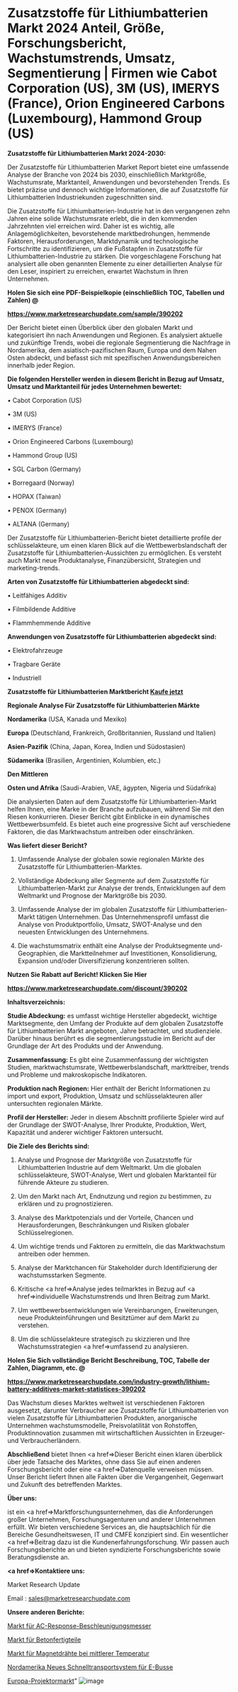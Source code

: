 # Zusatzstoffe für Lithiumbatterien Markt 2024 Anteil, Größe, Forschungsbericht, Wachstumstrends, Umsatz, Segmentierung | Firmen wie Cabot Corporation (US), 3M (US), IMERYS (France), Orion Engineered Carbons (Luxembourg), Hammond Group (US)

<strong>Zusatzstoffe für Lithiumbatterien Markt 2024-2030:</strong>

Der Zusatzstoffe für Lithiumbatterien Market Report bietet eine umfassende Analyse der Branche von 2024 bis 2030, einschließlich Marktgröße, Wachstumsrate, Marktanteil, Anwendungen und bevorstehenden Trends. Es bietet präzise und dennoch wichtige Informationen, die auf Zusatzstoffe für Lithiumbatterien Industriekunden zugeschnitten sind.

Die Zusatzstoffe für Lithiumbatterien-Industrie hat in den vergangenen zehn Jahren eine solide Wachstumsrate erlebt, die in den kommenden Jahrzehnten viel erreichen wird. Daher ist es wichtig, alle Anlagemöglichkeiten, bevorstehende marktbedrohungen, hemmende Faktoren, Herausforderungen, Marktdynamik und technologische Fortschritte zu identifizieren, um die Fußstapfen in Zusatzstoffe für Lithiumbatterien-Industrie zu stärken. Die vorgeschlagene Forschung hat analysiert alle oben genannten Elemente zu einer detaillierten Analyse für den Leser, inspiriert zu erreichen, erwartet Wachstum in Ihren Unternehmen.



<strong>Holen Sie sich eine PDF-Beispielkopie (einschließlich TOC, Tabellen und Zahlen) @
</strong>

<strong><a href=https://www.marketresearchupdate.com/sample/390202>

<strong>https://www.marketresearchupdate.com/sample/390202</u></font></a></strong></strong>

Der Bericht bietet einen Überblick über den globalen Markt und kategorisiert ihn nach Anwendungen und Regionen. Es analysiert aktuelle und zukünftige Trends, wobei die regionale Segmentierung die Nachfrage in Nordamerika, dem asiatisch-pazifischen Raum, Europa und dem Nahen Osten abdeckt, und befasst sich mit spezifischen Anwendungsbereichen innerhalb jeder Region.



<strong>Die folgenden Hersteller werden in diesem Bericht in Bezug auf Umsatz, Umsatz und Marktanteil für jedes Unternehmen bewertet:</strong>

• Cabot Corporation (US)

• 3M (US)

• IMERYS (France)

• Orion Engineered Carbons (Luxembourg)

• Hammond Group (US)

• SGL Carbon (Germany)

• Borregaard (Norway)

• HOPAX (Taiwan)

• PENOX (Germany)

• ALTANA (Germany)

Der Zusatzstoffe für Lithiumbatterien-Bericht bietet detaillierte profile der schlüsselakteure, um einen klaren Blick auf die Wettbewerbslandschaft der Zusatzstoffe für Lithiumbatterien-Aussichten zu ermöglichen. Es versteht auch Markt neue Produktanalyse, Finanzübersicht, Strategien und marketing-trends.



<strong>Arten von Zusatzstoffe für Lithiumbatterien abgedeckt sind:</strong>

• Leitfähiges Additiv

• Filmbildende Additive

• Flammhemmende Additive



<strong>Anwendungen von Zusatzstoffe für Lithiumbatterien abgedeckt sind:</strong>

• Elektrofahrzeuge

• Tragbare Geräte

• Industriell



<strong>Zusatzstoffe für Lithiumbatterien Marktbericht <a href=https://www.marketresearchupdate.com/buynow/390202>Kaufe jetzt</a></strong>



<strong>Regionale Analyse Für Zusatzstoffe für Lithiumbatterien Märkte</strong>



<strong>Nordamerika</strong> (USA, Kanada und Mexiko)



<strong>Europa</strong> (Deutschland, Frankreich, Großbritannien, Russland und Italien)



<strong>Asien-Pazifik</strong> (China, Japan, Korea, Indien und Südostasien)



<strong>Südamerika</strong> (Brasilien, Argentinien, Kolumbien, etc.)



<strong>Den Mittleren</strong> 

<strong>Osten und Afrika</strong> (Saudi-Arabien, VAE, ägypten, Nigeria und Südafrika)

Die analysierten Daten auf dem Zusatzstoffe für Lithiumbatterien-Markt helfen Ihnen, eine Marke in der Branche aufzubauen, während Sie mit den Riesen konkurrieren. Dieser Bericht gibt Einblicke in ein dynamisches Wettbewerbsumfeld. Es bietet auch eine progressive Sicht auf verschiedene Faktoren, die das Marktwachstum antreiben oder einschränken.



<strong>Was liefert dieser Bericht?</strong>

1. Umfassende Analyse der globalen sowie regionalen Märkte des Zusatzstoffe für Lithiumbatterien-Marktes.

2. Vollständige Abdeckung aller Segmente auf dem Zusatzstoffe für Lithiumbatterien-Markt zur Analyse der trends, Entwicklungen auf dem Weltmarkt und Prognose der Marktgröße bis 2030.

3. Umfassende Analyse der im globalen Zusatzstoffe für Lithiumbatterien-Markt tätigen Unternehmen. Das Unternehmensprofil umfasst die Analyse von Produktportfolio, Umsatz, SWOT-Analyse und den neuesten Entwicklungen des Unternehmens.

4. Die wachstumsmatrix enthält eine Analyse der Produktsegmente und-Geographien, die Marktteilnehmer auf Investitionen, Konsolidierung, Expansion und/oder Diversifizierung konzentrieren sollten.



<strong>Nutzen Sie Rabatt auf Bericht! Klicken Sie Hier
</strong>

<strong><a href=https://www.marketresearchupdate.com/discount/390202>https://www.marketresearchupdate.com/discount/390202</b></u></font></strong></a>



<strong>Inhaltsverzeichnis:</strong>



<strong>Studie Abdeckung:</strong> es umfasst wichtige Hersteller abgedeckt, wichtige Marktsegmente, den Umfang der Produkte auf dem globalen Zusatzstoffe für Lithiumbatterien Markt angeboten, Jahre betrachtet, und studienziele. Darüber hinaus berührt es die segmentierungsstudie im Bericht auf der Grundlage der Art des Produkts und der Anwendung.



<strong>Zusammenfassung:</strong> Es gibt eine Zusammenfassung der wichtigsten Studien, marktwachstumsrate, Wettbewerbslandschaft, markttreiber, trends und Probleme und makroskopische Indikatoren.



<strong>Produktion nach Regionen:</strong> Hier enthält der Bericht Informationen zu import und export, Produktion, Umsatz und schlüsselakteuren aller untersuchten regionalen Märkte.



<strong>Profil der Hersteller:</strong> Jeder in diesem Abschnitt profilierte Spieler wird auf der Grundlage der SWOT-Analyse, Ihrer Produkte, Produktion, Wert, Kapazität und anderer wichtiger Faktoren untersucht.



<strong>Die Ziele des Berichts sind:</strong>

1) Analyse und Prognose der Marktgröße von Zusatzstoffe für Lithiumbatterien Industrie auf dem Weltmarkt.
Um die globalen schlüsselakteure, SWOT-Analyse, Wert und globalen Marktanteil für führende Akteure zu studieren.

2) Um den Markt nach Art, Endnutzung und region zu bestimmen, zu erklären und zu prognostizieren.

3) Analyse des Marktpotenzials und der Vorteile, Chancen und Herausforderungen, Beschränkungen und Risiken globaler Schlüsselregionen.

4) Um wichtige trends und Faktoren zu ermitteln, die das Marktwachstum antreiben oder hemmen.

5) Analyse der Marktchancen für Stakeholder durch Identifizierung der wachstumsstarken Segmente.

6) Kritische <a href=>Analyse</a> jedes teilmarktes in Bezug auf <a href=>individuelle</a> Wachstumstrends und Ihren Beitrag zum Markt.

7) Um wettbewerbsentwicklungen wie Vereinbarungen, Erweiterungen, neue Produkteinführungen und Besitztümer auf dem Markt zu verstehen.

8) Um die schlüsselakteure strategisch zu skizzieren und Ihre Wachstumsstrategien <a href=>umfassend</a> zu analysieren.



<strong>Holen Sie Sich vollständige Bericht Beschreibung, TOC, Tabelle der Zahlen, Diagramm, etc. @ </strong>

<strong><a href=https://www.marketresearchupdate.com/industry-growth/lithium-battery-additives-market-statistices-390202>https://www.marketresearchupdate.com/industry-growth/lithium-battery-additives-market-statistices-390202</a></font></strong>

Das Wachstum dieses Marktes weltweit ist verschiedenen Faktoren ausgesetzt, darunter Verbraucher ace Zusatzstoffe für Lithiumbatterien von vielen Zusatzstoffe für Lithiumbatterien Produkten, anorganische Unternehmen wachstumsmodelle, Preisvolatilität von Rohstoffen, Produktinnovation zusammen mit wirtschaftlichen Aussichten in Erzeuger-und Verbraucherländern.



<strong>Abschließend</strong> bietet Ihnen <a href=>Dieser</a> Bericht einen klaren überblick über jede Tatsache des Marktes, ohne dass Sie auf einen anderen Forschungsbericht oder eine <a href=>Datenquelle</a> verweisen müssen. Unser Bericht liefert Ihnen alle Fakten über die Vergangenheit, Gegenwart und Zukunft des betreffenden Marktes.



<strong>Über uns:</strong>

 ist ein <a href=>Marktfors</a>chungsunternehmen, das die Anforderungen großer Unternehmen, Forschungsagenturen und anderer Unternehmen erfüllt. Wir bieten verschiedene Services an, die hauptsächlich für die Bereiche Gesundheitswesen, IT und CMFE konzipiert sind. Ein wesentlicher <a href=>Beitrag</a> dazu ist die Kundenerfahrungsforschung. Wir passen auch Forschungsberichte an und bieten syndizierte Forschungsberichte sowie Beratungsdienste an.



<strong><a href=>Kontaktiere uns:</a></strong>

Market Research Update

Email : sales@marketresearchupdate.com



<strong>Unsere anderen Berichte:</strong>

<a href=https://www.linkedin.com/pulse/ac-response-accelerometer-market-2023-future>Markt für AC-Response-Beschleunigungsmesser</a>

<a href=https://www.linkedin.com/pulse/precast-concrete-market-research-report-reveals>Markt für Betonfertigteile</a>

<a href=https://www.linkedin.com/pulse/medium-temperature-magnet-wire-market-size-industry>Markt für Magnetdrähte bei mittlerer Temperatur</a>

<a href=https://www.linkedin.com/pulse/north-america-new-ev-bus-rapid-transport-system>Nordamerika Neues Schnelltransportsystem für E-Busse</a>

<a href=https://www.linkedin.com/pulse/europe-projector-market-size2023-2030-analysis-research>Europa-Projektormarkt</a>"
![image](https://github.com/Gayatrikarjule/Market-Analysis-361/assets/97346546/f4e763d4-121d-470f-95b3-0b78c1b4ad49)
